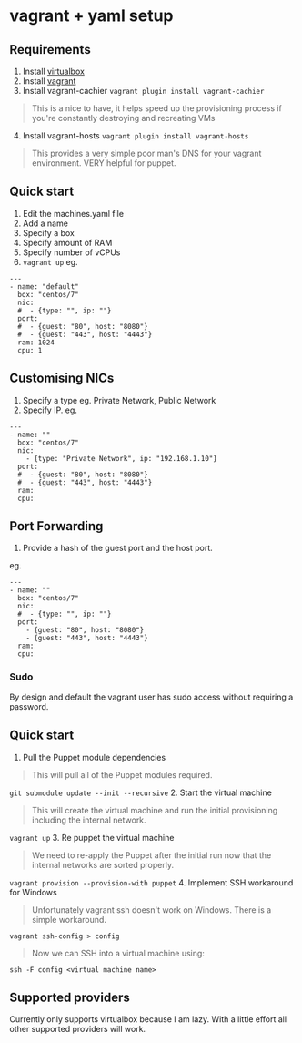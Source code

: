 # vagrant + yaml setup

## Requirements

1. Install [virtualbox](https://www.virtualbox.org/wiki/Downloads)
2. Install [vagrant](https://www.vagrantup.com/downloads.html)
3. Install vagrant-cachier `vagrant plugin install vagrant-cachier`
> This is a nice to have, it helps speed up the provisioning process if you're constantly destroying and recreating VMs

4. Install vagrant-hosts `vagrant plugin install vagrant-hosts`
> This provides a very simple poor man's DNS for your vagrant environment. VERY helpful for puppet.

## Quick start

1. Edit the machines.yaml file
  1. Add a name
  2. Specify a box
  3. Specify amount of RAM
  4. Specify number of vCPUs
  5. ```vagrant up```
eg.
```
---
- name: "default"
  box: "centos/7"
  nic:
  #  - {type: "", ip: ""}
  port:
  #  - {guest: "80", host: "8080"}
  #  - {guest: "443", host: "4443"}
  ram: 1024
  cpu: 1
```
## Customising NICs

1. Specify a type eg. Private Network, Public Network
  1. Specify IP.
eg.
```
---
- name: ""
  box: "centos/7"
  nic:
    - {type: "Private Network", ip: "192.168.1.10"}
  port:
  #  - {guest: "80", host: "8080"}
  #  - {guest: "443", host: "4443"}
  ram:  
  cpu:
```

## Port Forwarding

1. Provide a hash of the guest port and the host port.

eg.
```
---
- name: ""
  box: "centos/7"
  nic:
  #  - {type: "", ip: ""}
  port:
    - {guest: "80", host: "8080"}
    - {guest: "443", host: "4443"}
  ram:  
  cpu:
```

### Sudo

By design and default the vagrant user has sudo access without requiring a password.

## Quick start

1. Pull the Puppet module dependencies
> This will pull all of the Puppet modules required.

`git submodule update --init --recursive`
2. Start the virtual machine
> This will create the virtual machine and run the initial provisioning including the internal network.

`vagrant up`
3. Re puppet the virtual machine
> We need to re-apply the Puppet after the initial run now that the internal networks are sorted properly.

`vagrant provision --provision-with puppet`
4. Implement SSH workaround for Windows
> Unfortunately vagrant ssh doesn't work on Windows. There is a simple workaround.

`vagrant ssh-config > config`

> Now we can SSH into a virtual machine using:

`ssh -F config <virtual machine name>`

## Supported providers

Currently only supports virtualbox because I am lazy. With a little effort all other supported providers will work.
